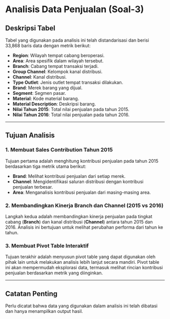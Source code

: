 # Analisis Data Penjualan (Soal-3)

## Deskripsi Tabel

Tabel yang digunakan pada analisis ini telah distandarisasi dan berisi 33,868 baris data dengan metrik berikut:

- **Region**: Wilayah tempat cabang beroperasi.
- **Area**: Area spesifik dalam wilayah tersebut.
- **Branch**: Cabang tempat transaksi terjadi.
- **Group Channel**: Kelompok kanal distribusi.
- **Channel**: Kanal distribusi.
- **Type Outlet**: Jenis outlet tempat transaksi dilakukan.
- **Brand**: Merek barang yang dijual.
- **Segment**: Segmen pasar.
- **Material**: Kode material barang.
- **Material Description**: Deskripsi barang.
- **Nilai Tahun 2015**: Total nilai penjualan pada tahun 2015.
- **Nilai Tahun 2016**: Total nilai penjualan pada tahun 2016.

---

## Tujuan Analisis

### 1. Membuat Sales Contribution Tahun 2015
Tujuan pertama adalah menghitung kontribusi penjualan pada tahun 2015 berdasarkan tiga metrik utama berikut:
- **Brand**: Melihat kontribusi penjualan dari setiap merek.
- **Channel**: Mengidentifikasi saluran distribusi dengan kontribusi penjualan terbesar.
- **Area**: Menganalisis kontribusi penjualan dari masing-masing area.

### 2. Membandingkan Kinerja Branch dan Channel (2015 vs 2016)
Langkah kedua adalah membandingkan kinerja penjualan pada tingkat cabang (**Branch**) dan kanal distribusi (**Channel**) antara tahun 2015 dan 2016. Analisis ini bertujuan untuk melihat perubahan performa dari tahun ke tahun.

### 3. Membuat Pivot Table Interaktif
Tujuan terakhir adalah menyusun pivot table yang dapat digunakan oleh pihak lain untuk melakukan analisis lebih lanjut secara mandiri. Pivot table ini akan mempermudah eksplorasi data, termasuk melihat rincian kontribusi penjualan berdasarkan metrik yang diinginkan.

---

## Catatan Penting
Perlu dicatat bahwa data yang digunakan dalam analisis ini telah dibatasi dan hanya menampilkan output hasil.

